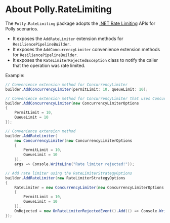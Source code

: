 # About Polly.RateLimiting

The `Polly.RateLimiting` package adopts the [.NET Rate Limiting](https://devblogs.microsoft.com/dotnet/announcing-rate-limiting-for-dotnet/) APIs for Polly scenarios.

- It exposes the `AddRateLimiter` extension methods for `ResiliencePipelineBuilder`.
- It exposes the `AddConcurrencyLimiter` convenience extension methods for `ResiliencePipelineBuilder`.
- It exposes the `RateLimiterRejectedException` class to notify the caller that the operation was rate limited.

Example:

``` csharp
// Convenience extension method for ConcurrencyLimiter
builder.AddConcurrencyLimiter(permitLimit: 10, queueLimit: 10);

// Convenience extension method for ConcurrencyLimiter that uses ConcurrencyLimiterOptions
builder.AddConcurrencyLimiter(new ConcurrencyLimiterOptions
{
    PermitLimit = 10,
    QueueLimit = 10
});

// Convenience extension method
builder.AddRateLimiter(
    new ConcurrencyLimiter(new ConcurrencyLimiterOptions
    {
        PermitLimit = 10,
        QueueLimit = 10
    }),
    args => Console.WriteLine("Rate limiter rejected!"));

// Add rate limiter using the RateLimiterStrategyOptions
builder.AddRateLimiter(new RateLimiterStrategyOptions
{
    RateLimiter = new ConcurrencyLimiter(new ConcurrencyLimiterOptions
    {
        PermitLimit = 10,
        QueueLimit = 10
    }),
    OnRejected = new OnRateLimiterRejectedEvent().Add(() => Console.WriteLine("Rate limiter rejected!"))
});
```

